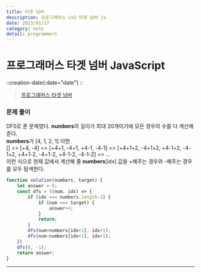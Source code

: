 ```yaml
---
title: 타겟 넘버
description: 프로그래머스 LV2 타겟 넘버 js
date: 2023/01/17
category: note
detail: programmers
---
```


# 프로그래머스 타겟 넘버 JavaScript
::creation-date{:date="date"}
::

> <a href="https://school.programmers.co.kr/learn/courses/30/lessons/43165" target="_blank" class="font-bold">프로그래머스 타겟 넘버</a>

### 문제 풀이
DFS로 푼 문제였다. **numbers**의 길이가 최대 20개이기에 모든 경우의 수를 다 계산해준다.  
**numbers**가 \[4, 1, 2, 1] 이면  
\[] => \[+4, -4] => \[+4+1, -4+1, +4-1, -4-1] => \[+4+1+2, -4+1+2, +4-1+2, -4-1+2, +4+1-2, -4+1-2, +4-1-2, -4-1-2] => ...  
이런 식으로 현재 값에서 계산해 줄 **numbers**\[idx] 값을 +해주는 경우와 -해주는 경우를 모두 탐색한다.

``` js
function solution(numbers, target) {
    let answer = 0;
    const dfs = ((num, idx) => {
        if (idx === numbers.length-1) {
            if (num === target) {
                answer++;
            }
            return;
        }
        dfs(num+numbers[idx+1], idx+1);
        dfs(num-numbers[idx+1], idx+1);
    })
    dfs(0, -1);
    return answer;
}

```
---